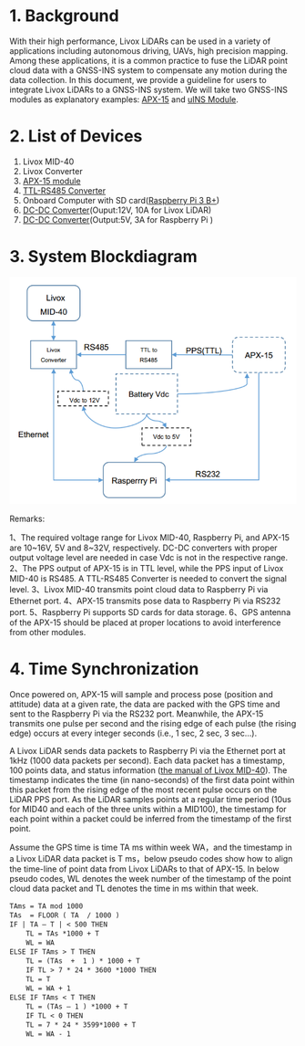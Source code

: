 # 1. Background

With their high performance, Livox LiDARs can be used in a variety of applications including autonomous driving, UAVs, high precision mapping. Among these applications, it is a common practice to fuse the LiDAR point cloud data with a GNSS-INS system to compensate any motion during the data collection. In this document, we provide a guideline for users to integrate Livox LiDARs to a GNSS-INS system. We will take two GNSS-INS modules as explanatory examples: [APX-15](https://www.applanix.com/downloads/products/specs/APX15_DS_NEW_0408_YW.pdf) and [uINS Module](https://inertialsense.com/products/gnss-ins-rtk-sensors/).

# 2. List of Devices

1. Livox MID-40
2. Livox Converter
3. [APX-15 module](https://www.applanix.com/products/dg-uavs.htm "test")
4. [TTL-RS485 Converter](https://www.amazon.com/NOYITO-Multi-Machine-Communication-Ultra-Long-Distance-Transmission/dp/B07BJJ7ZF8/ref=sr_1_16?ie=UTF8&amp;qid=1548410775&amp;sr=8-16&amp;keywords=ttl+to+rs485)
5. Onboard Computer with SD card([Raspberry Pi 3 B+](https://www.raspberrypi.org/products/raspberry-pi-3-model-b/))
6. [DC-DC Converter](https://www.amazon.com/uxcell-Converter-Regulator-Transformer-Waterproof/dp/B01ARRAWE4/ref=sr_1_5_acs_ac_3?ie=UTF8&amp;qid=1548669239&amp;sr=8-5-acs&amp;keywords=24v%2Bto%2B12v%2Bdc%2Bconverter&amp;th=1)(Ouput:12V, 10A for Livox LiDAR)
7. [DC-DC Converter](https://www.amazon.com/DROK-Synchronous-Transformer-Electromobile-Automotive/dp/B00KL770IC/ref=sr_1_7?ie=UTF8&amp;qid=1548859639&amp;sr=8-7&amp;keywords=24V+to++5V)(Output:5V, 3A for Raspberry Pi )

# 3. System Blockdiagram

![Blockdiagram](doc/Blockdiagram.png)

Remarks:

1、The required voltage range for Livox MID-40, Raspberry Pi, and APX-15 are 10~16V, 5V and 8~32V, respectively. DC-DC converters with proper output voltage level are needed in case Vdc is not in the respective range.
 2、The PPS output of APX-15 is in TTL level, while the PPS input of Livox MID-40 is RS485. A TTL-RS485 Converter is needed to convert the signal level.
 3、Livox MID-40 transmits point cloud data to Raspberry Pi via Ethernet port.
 4、APX-15 transmits pose data to Raspberry Pi via RS232 port.
 5、Raspberry Pi supports SD cards for data storage.
6、GPS antenna of the APX-15 should be placed at proper locations to avoid interference from other modules.

# 4. Time Synchronization

 Once powered on, APX-15 will sample and process pose (position and attitude) data at a given rate, the data are packed with the GPS time and sent to the Raspberry Pi via the RS232 port. Meanwhile, the APX-15 transmits one pulse per second and the rising edge of each pulse (the rising edge) occurs at every integer seconds (i.e., 1 sec, 2 sec, 3 sec…).

A Livox LiDAR sends data packets to Raspberry Pi via the Ethernet port at 1kHz (1000 data packets per second). Each data packet has a timestamp, 100 points data, and status information ([the manual of Livox MID-40](https://www.livoxtech.com/3296f540ecf5458a8829e01cf429798e/downloads/20190129/Livox%20Mid%20Series%20User%20Manual%20EN%2020190129%20v1.0.pdf)). The timestamp indicates the time (in nano-seconds) of the first data point within this packet from the rising edge of the most recent pulse occurs on the LiDAR PPS port. As the LiDAR samples points at a regular time period (10us for MID40 and each of the three units within a MID100), the timestamp for each point within a packet could be inferred from the timestamp of the first point.

Assume the GPS time is time TA ms within week WA，and the timestamp in a Livox LiDAR data packet is T ms，below pseudo codes show how to align the time-line of point data from Livox LiDARs to that of APX-15. In below pseudo codes, WL denotes the week number of the timestamp of the point cloud data packet and TL denotes the time in ms within that week.
```
TAms = TA mod 1000
TAs  = FLOOR ( TA  / 1000 )
IF | TA – T | < 500 THEN
    TL = TAs *1000 + T
    WL = WA
ELSE IF TAms > T THEN
    TL = (TAs  +  1 ) * 1000 + T
    IF TL > 7 * 24 * 3600 *1000 THEN
    TL = T
    WL = WA + 1
ELSE IF TAms < T THEN
    TL = (TAs – 1 ) *1000 + T
    IF TL < 0 THEN
    TL = 7 * 24 * 3599*1000 + T
    WL = WA - 1
```